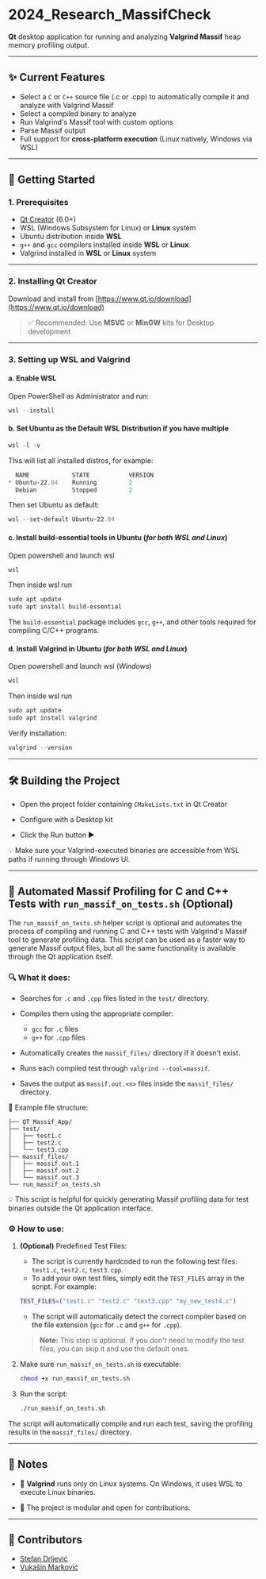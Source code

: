 # 2024_Research_MassifCheck
**Qt** desktop application for running and analyzing **Valgrind Massif** heap memory profiling output.

---

## ✨ Current Features

- Select a ``C`` or ``C++`` source file (.c or .cpp) to automatically compile it and analyze with Valgrind Massif
- Select a compiled binary to analyze
- Run Valgrind's Massif tool with custom options
- Parse Massif output
- Full support for **cross-platform execution** (Linux natively, Windows via WSL)

---

## 🚀 Getting Started
### 1. Prerequisites

- [Qt Creator](https://www.qt.io/download) (6.0+)
- WSL (Windows Subsystem for Linux) or **Linux** system
- Ubuntu distribution inside **WSL**
- `g++` and `gcc` compilers installed inside **WSL** or **Linux**
- Valgrind installed in **WSL** or **Linux** system

---
### 2. Installing Qt Creator

Download and install from [https://www.qt.io/download](https://www.qt.io/download)

> ✅ Recommended: Use **MSVC** or **MinGW** kits for Desktop development

---
### 3. Setting up WSL and Valgrind

#### a. Enable WSL

Open PowerShell as Administrator and run:

```powershell
wsl --install
```



#### b. Set Ubuntu as the Default WSL Distribution if you have multiple

```powershell
wsl -l -v
```

This will list all installed distros, for example:

```powershell
  NAME            STATE           VERSION
* Ubuntu-22.04    Running         2
  Debian          Stopped         2
```

Then set Ubuntu as default:

```powershell
wsl --set-default Ubuntu-22.04
```

#### c. Install build-essential tools in Ubuntu (*for both WSL and Linux*)

Open powershell and launch wsl

```powershell
wsl
```

Then inside wsl run 

```powershell
sudo apt update
sudo apt install build-essential
```

The `build-essential` package includes `gcc`, `g++`, and other tools required for compiling C/C++ programs.


#### d. Install Valgrind in Ubuntu (*for both WSL and Linux*)

Open powershell and launch wsl (*Windows*)

```powershell
wsl
```

Then inside wsl run

```powershell
sudo apt update
sudo apt install valgrind
```

Verify installation:

```powershell
valgrind --version
```

---

## 🛠️ Building the Project

- Open the project folder containing `CMakeLists.txt` in Qt Creator

- Configure with a Desktop kit

- Click the Run button ▶️

💡 Make sure your Valgrind-executed binaries are accessible from WSL paths if running through Windows UI.

---

## 🧪  Automated Massif Profiling for C and C++ Tests with `run_massif_on_tests.sh` (Optional)

The `run_massif_on_tests.sh` helper script is optional and automates the process of compiling and running C and C++ tests with Valgrind's Massif tool to generate profiling data.
This script can be used as a faster way to generate Massif output files, but all the same functionality is available through the Qt application itself.

### 🔍 **What it does:**

- Searches for `.c` and `.cpp` files listed in the `test/` directory.
    
- Compiles them using the appropriate compiler:
    
    - `gcc` for `.c` files
    - `g++` for `.cpp` files
        
- Automatically creates the `massif_files/` directory if it doesn't exist.
    
- Runs each compiled test through `valgrind --tool=massif`.
    
- Saves the output as `massif.out.<n>` files inside the `massif_files/` directory.

📂 Example file structure:
```
├── QT_Massif_App/
├── test/
│   ├── test1.c
│   ├── test2.c
│   └── test3.cpp
├── massif_files/
│   ├── massif.out.1
│   ├── massif.out.2
│   └── massif.out.3
└── run_massif_on_tests.sh
```
💡 This script is helpful for quickly generating Massif profiling data for test binaries outside the Qt application interface.

### ⚙️ **How to use:**

1. **(Optional)** Predefined Test Files:
    - The script is currently hardcoded to run the following test files: `test1.c`, `test2.c`, `test3.cpp`.
    - To add your own test files, simply edit the `TEST_FILES` array in the script. For example:

    ```bash
    TEST_FILES=("test1.c" "test2.c" "test3.cpp" "my_new_test4.c")
    ```
    - The script will automatically detect the correct compiler based on the file extension (`gcc` for `.c` and `g++` for `.cpp`).
    > **Note:** This step is optional. If you don't need to modify the test files, you can skip it and use the default ones.

    
2. Make sure `run_massif_on_tests.sh` is executable:

    ```bash
    chmod +x run_massif_on_tests.sh
    ```
3. Run the script:

    ```bash
    ./run_massif_on_tests.sh
    ```

The script will automatically compile and run each test, saving the profiling results in the `massif_files/` directory.

---

## 📌 Notes

- 🐧 **Valgrind** runs only on Linux systems. On Windows, it uses WSL to execute Linux binaries.

- 🧩 The project is modular and open for contributions.

---

## 👤 Contributors

- [Stefan Drljević](https://github.com/Stefan-Dr)
- [Vukašin Marković](https://github.com/sntntn)
